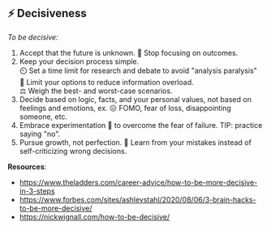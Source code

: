 ## ⚡ Decisiveness

*To be decisive:*
1. Accept that the future is unknown. 🔮 Stop focusing on outcomes.   
2. Keep your decision process simple.  
   ⏲️ Set a time limit for research and debate to avoid "analysis paralysis"  
   🔢 Limit your options to reduce information overload.  
   ⚖️ Weigh the best- and worst-case scenarios.  
3. Decide based on logic, facts, and your personal values, not based on feelings and emotions, ex. 😖 FOMO, fear of loss, disappointing someone, etc.  
4. Embrace experimentation 🧪 to overcome the fear of failure. TIP: practice saying "no".  
5. Pursue growth, not perfection. 🌳 Learn from your mistakes instead of self-criticizing wrong decisions.  

**Resources**:  
- https://www.theladders.com/career-advice/how-to-be-more-decisive-in-3-steps
- https://www.forbes.com/sites/ashleystahl/2020/08/06/3-brain-hacks-to-be-more-decisive/
- https://nickwignall.com/how-to-be-decisive/